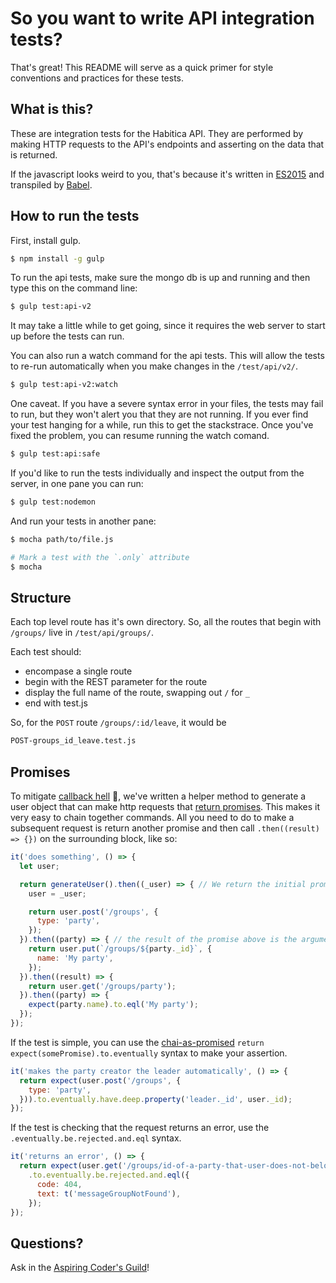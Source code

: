 # So you want to write API integration tests?

That's great! This README will serve as a quick primer for style conventions and practices for these tests.

## What is this?

These are integration tests for the Habitica API. They are performed by making HTTP requests to the API's endpoints and asserting on the data that is returned.

If the javascript looks weird to you, that's because it's written in [ES2015](http://www.ecma-international.org/ecma-262/6.0/) and transpiled by [Babel](https://babeljs.io/docs/learn-es2015/).

## How to run the tests

First, install gulp.

```bash
$ npm install -g gulp
```

To run the api tests, make sure the mongo db is up and running and then type this on the command line:

```bash
$ gulp test:api-v2
```

It may take a little while to get going, since it requires the web server to start up before the tests can run.

You can also run a watch command for the api tests. This will allow the tests to re-run automatically when you make changes in the `/test/api/v2/`.

```bash
$ gulp test:api-v2:watch
```

One caveat. If you have a severe syntax error in your files, the tests may fail to run, but they won't alert you that they are not running. If you ever find your test hanging for a while, run this to get the stackstrace. Once you've fixed the problem, you can resume running the watch comand.

```bash
$ gulp test:api:safe
```

If you'd like to run the tests individually and inspect the output from the server, in one pane you can run:

```bash
$ gulp test:nodemon
```

And run your tests in another pane:

```bash
$ mocha path/to/file.js

# Mark a test with the `.only` attribute
$ mocha
```

## Structure

Each top level route has it's own directory. So, all the routes that begin with `/groups/` live in `/test/api/groups/`.

Each test should:

  * encompase a single route
  * begin with the REST parameter for the route
  * display the full name of the route, swapping out `/` for `_`
  * end with test.js

So, for the `POST` route `/groups/:id/leave`, it would be

```bash
POST-groups_id_leave.test.js
```

## Promises

To mitigate [callback hell](http://callbackhell.com/) :imp:, we've written a helper method to generate a user object that can make http requests that [return promises](https://babeljs.io/docs/learn-es2015/#promises).  This makes it very easy to chain together commands. All you need to do to make a subsequent request is return another promise and then call `.then((result) => {})` on the surrounding block, like so:

```js
it('does something', () => { 
  let user;

  return generateUser().then((_user) => { // We return the initial promise so this test can be run asyncronously
    user = _user;

    return user.post('/groups', {
      type: 'party',
    });
  }).then((party) => { // the result of the promise above is the argument of the function
    return user.put(`/groups/${party._id}`, {
      name: 'My party',
    });
  }).then((result) => {
    return user.get('/groups/party');
  }).then((party) => {
    expect(party.name).to.eql('My party');
  });
});
```

If the test is simple, you can use the [chai-as-promised](http://chaijs.com/plugins/chai-as-promised) `return expect(somePromise).to.eventually` syntax to make your assertion.

```js
it('makes the party creator the leader automatically', () => { 
  return expect(user.post('/groups', {
    type: 'party',
  })).to.eventually.have.deep.property('leader._id', user._id);
});
```

If the test is checking that the request returns an error, use the `.eventually.be.rejected.and.eql` syntax.

```js
it('returns an error', () => { 
  return expect(user.get('/groups/id-of-a-party-that-user-does-not-belong-to'))
    .to.eventually.be.rejected.and.eql({
      code: 404,
      text: t('messageGroupNotFound'),
    });
});
```

## Questions?

Ask in the [Aspiring Coder's Guild](https://habitica.com/#/options/groups/guilds/68d4a01e-db97-4786-8ee3-05d612c5af6f)!
